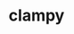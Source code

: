 ---
title: clampy
summary: "without the intetnt of being efficient, but more to strieve to be very absolute, you can think of it like a tryhard docs to schema non ai analyzer "
image: /assets/projects/clampy.webp
layout: projects
---